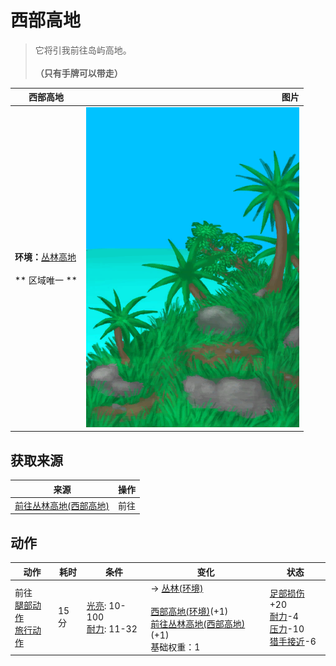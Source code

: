 # 西部高地  
> 它将引我前往岛屿高地。<br><br><b>（只有手牌可以带走）</b>  
  
  西部高地  |   图片   
 ----  |  ----:   
 **环境：**[丛林高地](JungleHighlands.md)<br><br>** 区域唯一 **  |  ![](Sprite/Highlands.png)   
  
## 获取来源  
来源  |  操作  
----  |  ----  
[前往丛林高地(西部高地)](Path_HighlandsWToJungleHighlands.md)  |  前往  
## 动作  
动作  |  耗时  |  条件  |  变化  |  状态  
----  |  ----  |  ----  |  ----  |  ----  
前往<br>[腿部动作](LegAction.md)<br>[旅行动作](TravelAction.md)  |  15分  |  [光亮](Light.md): 10-100<br>[耐力](Stamina.md): 11-32  |  → [丛林(环境)](Env_Jungle.md)<br><br>[西部高地(环境)](Env_HighlandsWestern.md)(+1)<br>[前往丛林高地(西部高地)](Path_HighlandsWToJungleHighlands.md)(+1)<br>基础权重：1<br>  |  [足部损伤](FootDamage.md)+20<br>[耐力](Stamina.md)-4<br>[压力](Stress.md)-10<br>[猎手接近](HuntersProximity.md)-6  
